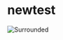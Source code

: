 newtest
=======
![Surrounded](http://saturnflyer.github.io/surrounded/images/surrounded.png "Surrounded")
